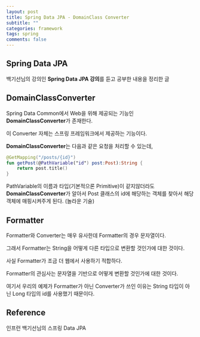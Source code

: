```yaml
---
layout: post
title: Spring Data JPA - DomainClass Converter
subtitle: ""
categories: framework
tags: spring
comments: false
---
```


## Spring Data JPA

백기선님의 강의인 **Spring Data JPA 강의**를 듣고 공부한 내용을 정리한 글

## DomainClassConverter

Spring Data Common에서 Web을 위해 제공되는 기능인 **DomainClassConverter**가 존재한다.

이 Converter 자체는 스프링 프레임워크에서 제공하는 기능이다.

**DomainClassConverter**는 다음과 같은 요청을 처리할 수 있는데,

```kotlin
@GetMapping("/posts/{id}")
fun getPost(@PathVariable("id") post:Post):String {
    return post.title()
}
```

PathVariable의 이름과 타입(기본적으론 Primitive)이 같지않더라도 **DomainClassConverter**가 알아서 Post 클래스의 id에 해당하는 객체를 찾아서 해당 객체에 매핑시켜주게 된다. (놀라운 기술)

## Formatter

Formatter와 Converter는 매우 유사한데 Formatter의 경우 문자열이다.

그래서 Formatter는 String을 어떻게 다른 타입으로 변환할 것인가에 대한 것이다.

사실 Formatter가 조금 더 웹에서 사용하기 적합하다.

Formatter의 관심사는 문자열을 기반으로 어떻게 변환할 것인가에 대한 것이다.

여기서 우리의 예제가 Formatter가 아닌 Converter가 쓰인 이유는 String 타입이 아닌 Long 타입의 id를 사용했기 때문이다.

## Reference

인프런 백기선님의 스프링 Data JPA
